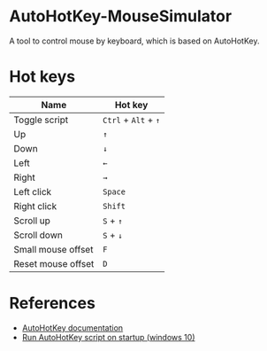 # AutoHotKey-MouseSimulator
A tool to control mouse by keyboard, which is based on AutoHotKey.

# Hot keys
| Name | Hot key |
| - | - |
| Toggle script | `Ctrl` + `Alt` + `↑` |
| Up | `↑` |
| Down | `↓` |
| Left | `←` |
| Right | `→` |
| Left click | `Space` |
| Right click | `Shift` |
| Scroll up | `S` + `↑` |
| Scroll down | `S` + `↓` |
| Small mouse offset | `F` |
| Reset mouse offset | `D` |

# References
* [AutoHotKey documentation](https://www.autohotkey.com/docs/Tutorial.htm)
* [Run AutoHotKey script on startup (windows 10)](https://stackhowto.com/how-to-run-autohotkey-script-on-startup-windows-10/)